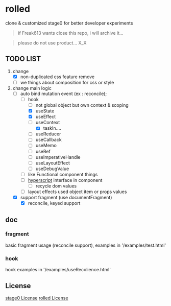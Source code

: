 
# rolled
clone & customized stage0 for better developer experiments
> if Freak613 wants close this repo, i will archive it...

> please do not use product... X_X

## TODO LIST

1. change
    - [x] non-duplicated css feature remove
    - [ ] we things about composition for css or style
2. change main logic
    - [ ] auto bind mutation event (ex : reconcile);
      - [ ] hook
        - [ ] not global object but own context & scoping
        - [x] useState
        - [x] useEffect
        - [ ] useContext
          - [x] taskIn....
        - [ ] useReducer
        - [ ] useCallback
        - [ ] useMemo
        - [ ] useRef
        - [ ] useImperativeHandle
        - [ ] useLayoutEffect
        - [ ] useDebugValue
      - [ ] like Functional component things
      - [ ] [hyperscript](https://github.com/hyperhype/hyperscript) interface in component
        - [ ] recycle dom values
      - [ ] layout effects used object item or props values
    - [x] support fragment (use documentFragment)
        - [x] reconcile, keyed support
## doc

### fragment
basic fragment usage (reconcile support),
examples in '/examples/test.html'

### hook
hook examples in '/examples/useRecolience.html'

## License
[stage0 License](https://github.com/Freak613/stage0/blob/master/LICENSE)
[rolled License](https://github.com/CreeJee/rolled/blob/master/LICENSE)
